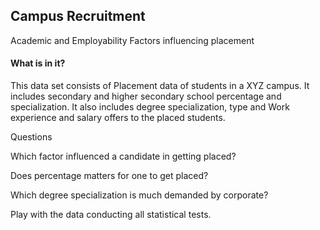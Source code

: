## Campus Recruitment

Academic and Employability Factors influencing placement

#### What is in it?

This data set consists of Placement data of students in a XYZ campus. It includes secondary and higher secondary school percentage and specialization. It also includes degree specialization, type and Work experience and salary offers to the placed students.

Questions

Which factor influenced a candidate in getting placed?

Does percentage matters for one to get placed?

Which degree specialization is much demanded by corporate?

Play with the data conducting all statistical tests.
